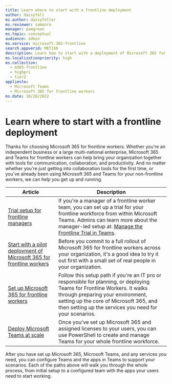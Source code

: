 ```yaml
---
title: Learn where to start with a frontline deployment
author: daisyfell
ms.author: daisyfeller
ms.reviewer: samanro
manager: pamgreen
ms.topic: conceptual
audience: admin
ms.service: microsoft-365-frontline
search.appverid: MET150
description: Learn how to start with a deployment of Microsoft 365 for frontline workers for your organization.
ms.localizationpriority: high
ms.collection: 
  - m365-frontline
  - highpri
  - tier2
appliesto: 
  - Microsoft Teams
  - Microsoft 365 for frontline workers
ms.date: 10/28/2022
---
```


# Learn where to start with a frontline deployment

Thanks for choosing Microsoft 365 for frontline workers. Whether you're an independent business or a large multi-national enterprise, Microsoft 365 and Teams for frontline workers can help bring your organization together with tools for communication, collaboration, and productivity. And no matter whether you're just getting into collaboration tools for the first time, or you've already been using Microsoft 365 and Teams for your non-frontline workers, we can help you get up and running.

|Article   |Description   |
|----------|----------|
|[Trial setup for frontline managers](get-up-and-running.md)|If you're a manager of a frontline worker team, you can set up a trial for your frontline workforce from within Microsoft Teams. Admins can learn more about the manager-led setup at: [Manage the Frontline Trial in Teams](flw-trial.md). |
|[Start with a pilot deployment of Microsoft 365 for frontline workers](flw-pilot.md)|Before you commit to a full rollout of Microsoft 365 for frontline workers across your organization, it's a good idea to try it out first with a small set of real people in your organization. |
|[Set up Microsoft 365 for frontline workers](flw-setup-microsoft-365.md)|Follow this setup path if you're an IT pro or responsible for planning, or deploying Teams for Frontline Workers. It walks through preparing your environment, setting up the core of Microsoft 365, and then setting up the services you need for your scenarios. |
|[Deploy Microsoft Teams at scale](deploy-teams-at-scale.md) |Once you've set up Microsoft 365 and assigned licenses to your users, you can use PowerShell to create and manage Teams for your whole frontline workforce. |

After you have set up Microsoft 365, Microsoft Teams, and any services you need, you can configure Teams and the apps in Teams to support your scenarios. Each of the paths above will walk you through the whole process, from initial setup to a configured team with the apps your users need to start working.
